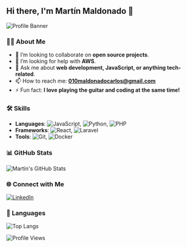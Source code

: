 ## Hi there, I'm Martín Maldonado 👋

![Profile Banner](https://your-profile-banner-url.com) <!-- Puedes agregar un banner o eliminar esta línea -->

### 👨‍💻 About Me

- 👯 I’m looking to collaborate on **open source projects**.
- 🤔 I’m looking for help with **AWS**.
- 💬 Ask me about **web development, JavaScript, or anything tech-related**.
- 📫 How to reach me: **010maldonadocarlos@gmail.com**
- ⚡ Fun fact: **I love playing the guitar and coding at the same time!**

### 🛠️ Skills

- **Languages**: ![JavaScript](https://img.shields.io/badge/-JavaScript-F7DF1E?style=flat-square&logo=javascript&logoColor=black), ![Python](https://img.shields.io/badge/-Python-3776AB?style=flat-square&logo=python&logoColor=white), ![PHP](https://img.shields.io/badge/-PHP-777BB4?style=flat-square&logo=php&logoColor=white)
- **Frameworks**: ![React](https://img.shields.io/badge/-React-61DAFB?style=flat-square&logo=react&logoColor=black), ![Laravel](https://img.shields.io/badge/-Laravel-FF2D20?style=flat-square&logo=laravel&logoColor=white)
- **Tools**: ![Git](https://img.shields.io/badge/-Git-F05032?style=flat-square&logo=git&logoColor=white), ![Docker](https://img.shields.io/badge/-Docker-2496ED?style=flat-square&logo=docker&logoColor=white)

### 📊 GitHub Stats

![Martín's GitHub Stats](https://github-readme-stats.vercel.app/api?username=cvmaldonado&show_icons=true&theme=radical)

### 🌐 Connect with Me

[![LinkedIn](https://img.shields.io/badge/-LinkedIn-0077B5?style=flat-square&logo=linkedin&logoColor=white)](https://linkedin.com/in/yourprofile)


### 💬 Languages

![Top Langs](https://github-readme-stats.vercel.app/api/top-langs/?username=cvmaldonado&layout=compact&theme=radical)

<!-- Profile Views -->
![Profile Views](https://komarev.com/ghpvc/?username=cvmaldonado&color=blue)

